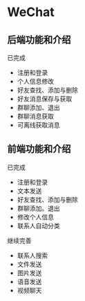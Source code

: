# WeChat

## 后端功能和介绍
已完成
- 注册和登录
- 个人信息修改
- 好友查找、添加与删除
- 好友消息保存与获取
- 群聊添加、退出
- 群聊消息获取
- 可离线获取消息

## 前端功能和介绍
已完成
- 注册和登录
- 文本发送
- 好友查找、添加与删除
- 群聊添加。退出
- 修改个人信息
- 联系人自动分类

继续完善
- 联系人搜索
- 文件发送
- 图片发送
- 语音发送
- 视频聊天
